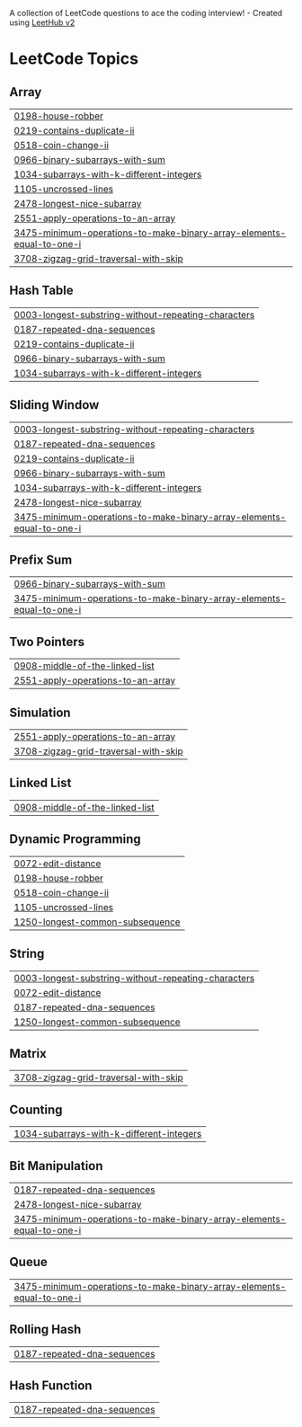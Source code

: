 A collection of LeetCode questions to ace the coding interview! - Created using [LeetHub v2](https://github.com/arunbhardwaj/LeetHub-2.0)
<!---LeetCode Topics Start-->
# LeetCode Topics
## Array
|  |
| ------- |
| [0198-house-robber](https://github.com/Abhiditya/LeetCode/tree/master/0198-house-robber) |
| [0219-contains-duplicate-ii](https://github.com/Abhiditya/LeetCode/tree/master/0219-contains-duplicate-ii) |
| [0518-coin-change-ii](https://github.com/Abhiditya/LeetCode/tree/master/0518-coin-change-ii) |
| [0966-binary-subarrays-with-sum](https://github.com/Abhiditya/LeetCode/tree/master/0966-binary-subarrays-with-sum) |
| [1034-subarrays-with-k-different-integers](https://github.com/Abhiditya/LeetCode/tree/master/1034-subarrays-with-k-different-integers) |
| [1105-uncrossed-lines](https://github.com/Abhiditya/LeetCode/tree/master/1105-uncrossed-lines) |
| [2478-longest-nice-subarray](https://github.com/Abhiditya/LeetCode/tree/master/2478-longest-nice-subarray) |
| [2551-apply-operations-to-an-array](https://github.com/Abhiditya/LeetCode/tree/master/2551-apply-operations-to-an-array) |
| [3475-minimum-operations-to-make-binary-array-elements-equal-to-one-i](https://github.com/Abhiditya/LeetCode/tree/master/3475-minimum-operations-to-make-binary-array-elements-equal-to-one-i) |
| [3708-zigzag-grid-traversal-with-skip](https://github.com/Abhiditya/LeetCode/tree/master/3708-zigzag-grid-traversal-with-skip) |
## Hash Table
|  |
| ------- |
| [0003-longest-substring-without-repeating-characters](https://github.com/Abhiditya/LeetCode/tree/master/0003-longest-substring-without-repeating-characters) |
| [0187-repeated-dna-sequences](https://github.com/Abhiditya/LeetCode/tree/master/0187-repeated-dna-sequences) |
| [0219-contains-duplicate-ii](https://github.com/Abhiditya/LeetCode/tree/master/0219-contains-duplicate-ii) |
| [0966-binary-subarrays-with-sum](https://github.com/Abhiditya/LeetCode/tree/master/0966-binary-subarrays-with-sum) |
| [1034-subarrays-with-k-different-integers](https://github.com/Abhiditya/LeetCode/tree/master/1034-subarrays-with-k-different-integers) |
## Sliding Window
|  |
| ------- |
| [0003-longest-substring-without-repeating-characters](https://github.com/Abhiditya/LeetCode/tree/master/0003-longest-substring-without-repeating-characters) |
| [0187-repeated-dna-sequences](https://github.com/Abhiditya/LeetCode/tree/master/0187-repeated-dna-sequences) |
| [0219-contains-duplicate-ii](https://github.com/Abhiditya/LeetCode/tree/master/0219-contains-duplicate-ii) |
| [0966-binary-subarrays-with-sum](https://github.com/Abhiditya/LeetCode/tree/master/0966-binary-subarrays-with-sum) |
| [1034-subarrays-with-k-different-integers](https://github.com/Abhiditya/LeetCode/tree/master/1034-subarrays-with-k-different-integers) |
| [2478-longest-nice-subarray](https://github.com/Abhiditya/LeetCode/tree/master/2478-longest-nice-subarray) |
| [3475-minimum-operations-to-make-binary-array-elements-equal-to-one-i](https://github.com/Abhiditya/LeetCode/tree/master/3475-minimum-operations-to-make-binary-array-elements-equal-to-one-i) |
## Prefix Sum
|  |
| ------- |
| [0966-binary-subarrays-with-sum](https://github.com/Abhiditya/LeetCode/tree/master/0966-binary-subarrays-with-sum) |
| [3475-minimum-operations-to-make-binary-array-elements-equal-to-one-i](https://github.com/Abhiditya/LeetCode/tree/master/3475-minimum-operations-to-make-binary-array-elements-equal-to-one-i) |
## Two Pointers
|  |
| ------- |
| [0908-middle-of-the-linked-list](https://github.com/Abhiditya/LeetCode/tree/master/0908-middle-of-the-linked-list) |
| [2551-apply-operations-to-an-array](https://github.com/Abhiditya/LeetCode/tree/master/2551-apply-operations-to-an-array) |
## Simulation
|  |
| ------- |
| [2551-apply-operations-to-an-array](https://github.com/Abhiditya/LeetCode/tree/master/2551-apply-operations-to-an-array) |
| [3708-zigzag-grid-traversal-with-skip](https://github.com/Abhiditya/LeetCode/tree/master/3708-zigzag-grid-traversal-with-skip) |
## Linked List
|  |
| ------- |
| [0908-middle-of-the-linked-list](https://github.com/Abhiditya/LeetCode/tree/master/0908-middle-of-the-linked-list) |
## Dynamic Programming
|  |
| ------- |
| [0072-edit-distance](https://github.com/Abhiditya/LeetCode/tree/master/0072-edit-distance) |
| [0198-house-robber](https://github.com/Abhiditya/LeetCode/tree/master/0198-house-robber) |
| [0518-coin-change-ii](https://github.com/Abhiditya/LeetCode/tree/master/0518-coin-change-ii) |
| [1105-uncrossed-lines](https://github.com/Abhiditya/LeetCode/tree/master/1105-uncrossed-lines) |
| [1250-longest-common-subsequence](https://github.com/Abhiditya/LeetCode/tree/master/1250-longest-common-subsequence) |
## String
|  |
| ------- |
| [0003-longest-substring-without-repeating-characters](https://github.com/Abhiditya/LeetCode/tree/master/0003-longest-substring-without-repeating-characters) |
| [0072-edit-distance](https://github.com/Abhiditya/LeetCode/tree/master/0072-edit-distance) |
| [0187-repeated-dna-sequences](https://github.com/Abhiditya/LeetCode/tree/master/0187-repeated-dna-sequences) |
| [1250-longest-common-subsequence](https://github.com/Abhiditya/LeetCode/tree/master/1250-longest-common-subsequence) |
## Matrix
|  |
| ------- |
| [3708-zigzag-grid-traversal-with-skip](https://github.com/Abhiditya/LeetCode/tree/master/3708-zigzag-grid-traversal-with-skip) |
## Counting
|  |
| ------- |
| [1034-subarrays-with-k-different-integers](https://github.com/Abhiditya/LeetCode/tree/master/1034-subarrays-with-k-different-integers) |
## Bit Manipulation
|  |
| ------- |
| [0187-repeated-dna-sequences](https://github.com/Abhiditya/LeetCode/tree/master/0187-repeated-dna-sequences) |
| [2478-longest-nice-subarray](https://github.com/Abhiditya/LeetCode/tree/master/2478-longest-nice-subarray) |
| [3475-minimum-operations-to-make-binary-array-elements-equal-to-one-i](https://github.com/Abhiditya/LeetCode/tree/master/3475-minimum-operations-to-make-binary-array-elements-equal-to-one-i) |
## Queue
|  |
| ------- |
| [3475-minimum-operations-to-make-binary-array-elements-equal-to-one-i](https://github.com/Abhiditya/LeetCode/tree/master/3475-minimum-operations-to-make-binary-array-elements-equal-to-one-i) |
## Rolling Hash
|  |
| ------- |
| [0187-repeated-dna-sequences](https://github.com/Abhiditya/LeetCode/tree/master/0187-repeated-dna-sequences) |
## Hash Function
|  |
| ------- |
| [0187-repeated-dna-sequences](https://github.com/Abhiditya/LeetCode/tree/master/0187-repeated-dna-sequences) |
<!---LeetCode Topics End-->